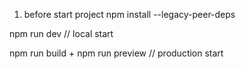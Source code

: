 1) before start project
npm install --legacy-peer-deps 


npm run dev  // local start

npm run build + npm run preview // production start


